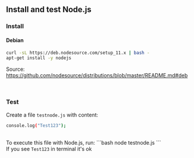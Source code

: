 ## Install and test Node.js


### Install

#### Debian

```bash
curl -sL https://deb.nodesource.com/setup_11.x | bash -
apt-get install -y nodejs
```

Source:
https://github.com/nodesource/distributions/blob/master/README.md#deb

<br>

### Test
Create a file <code>testnode.js</code> with content:
```bash
console.log("Test123");
```

<br>
To execute this file with Node.js, run:
```bash
node testnode.js
```

<br>
If you see <code>Test123</code> in terminal it's ok
